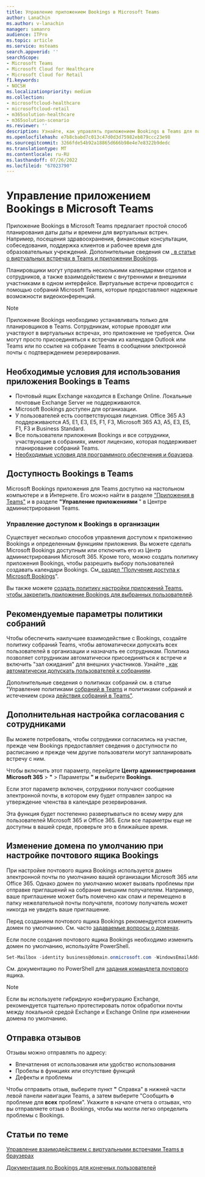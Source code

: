 ```yaml
---
title: Управление приложением Bookings в Microsoft Teams
author: LanaChin
ms.author: v-lanachin
manager: samanro
audience: ITPro
ms.topic: article
ms.service: msteams
search.appverid: ''
searchScope:
- Microsoft Teams
- Microsoft Cloud for Healthcare
- Microsoft Cloud for Retail
f1.keywords:
- NOCSH
ms.localizationpriority: medium
ms.collection:
- microsoftcloud-healthcare
- microsoftcloud-retail
- m365solution-healthcare
- m365solution-scenario
ms.reviewer: ''
description: Узнайте, как управлять приложением Bookings в Teams для пользователей в организации.
ms.openlocfilehash: e7b8cbabd7c013c47d0d3d75982eb879ccc23e98
ms.sourcegitcommit: 3266fde54b92a18865d666b98e4e7e8322b9dedc
ms.translationtype: MT
ms.contentlocale: ru-RU
ms.lasthandoff: 07/26/2022
ms.locfileid: "67023790"
---
```

# <a name="manage-the-bookings-app-in-microsoft-teams"></a>Управление приложением Bookings в Microsoft Teams

Приложение Bookings в Microsoft Teams предлагает простой способ планирования даты даты и времени для виртуальных встреч. Например, посещения здравоохранения, финансовые консультации, собеседования, поддержка клиентов и рабочее время для образовательных учреждений. Дополнительные сведения см [. в статье о виртуальных встречах в Teams и приложении Bookings](/microsoft-365/frontline/bookings-virtual-visits).

Планировщики могут управлять несколькими календарями отделов и сотрудников, а также взаимодействием с внутренними и внешними участниками в одном интерфейсе. Виртуальные встречи проводится с помощью собраний Microsoft Teams, которые предоставляют надежные возможности видеоконференций.

> [!NOTE]
> Приложение Bookings необходимо устанавливать только для планировщиков в Teams. Сотрудникам, которые проводят или участвуют в виртуальных встречах, это приложение не требуется. Они могут просто присоединяться к встречам из календаря Outlook или Teams или по ссылке на собрание Teams в сообщении электронной почты с подтверждением резервирования.

## <a name="prerequisites-to-use-the-bookings-app-in-teams"></a>Необходимые условия для использования приложения Bookings в Teams

* Почтовый ящик Exchange находится в Exchange Online. Локальные почтовые Exchange Server не поддерживаются.
* Microsoft Bookings доступен для организации.
* У пользователей есть соответствующая лицензия. Office 365 A3 поддерживаются A5, E1, E3, E5, F1, F3, Microsoft 365 A3, A5, E3, E5, F1, F3 и Business Standard.
* Все пользователи приложения Bookings и все сотрудники, участвующие в собраниях, имеют лицензию, которая поддерживает планирование собраний Teams.
* [Необходимые условия для программного обеспечения и браузера](hardware-requirements-for-the-teams-app.md).

## <a name="availability-of-bookings-in-teams"></a>Доступность Bookings в Teams

Microsoft Bookings приложения для Teams доступно на настольном компьютере и в Интернете. Его можно найти в разделе ["Приложения в Teams"](https://teams.microsoft.com/l/app/4c4ec2e8-4a2c-4bce-8d8f-00fc664a4e5b?source=store-copy-link) и в разделе **"Управление приложениями** " в Центре администрирования Teams.

### <a name="control-access-to-bookings-within-your-organization"></a>Управление доступом к Bookings в организации

Существует несколько способов управления доступом к приложению Bookings и определенным функциям приложения. Вы можете сделать Microsoft Bookings доступным или отключить его из Центр администрирования Microsoft 365. Кроме того, можно создать политику приложения Bookings, чтобы разрешить выбору пользователей создавать календари Bookings. См[. раздел "Получение доступа к Microsoft Bookings](/microsoft-365/bookings/get-access)".

Вы также можете [создать политику настройки приложений Teams, чтобы закрепить приложение Bookings для выбранных пользователей](teams-app-setup-policies.md).

## <a name="recommended-meeting-policy-settings"></a>Рекомендуемые параметры политики собраний

Чтобы обеспечить наилучшее взаимодействие с Bookings, создайте политику собраний Teams, чтобы автоматически  допускать всех пользователей в организации и назначать ее сотрудникам. Политика позволяет сотрудникам автоматически присоединяться к встрече и включить "зал ожидания" для внешних участников. Узнайте [, как автоматически допускать пользователей к собраниям](meeting-policies-participants-and-guests.md#automatically-admit-people).

Дополнительные сведения о политиках собраний см. в статье "Управление политиками [собраний в Teams](meeting-policies-in-teams.md) и политиками собраний и истечением срока [действия собраний в Teams"](meeting-expiration.md).

## <a name="optional-staff-approvals-setting"></a>Дополнительная настройка согласования с сотрудниками

Вы можете потребовать, чтобы сотрудники согласились на участие, прежде чем Bookings предоставляет сведения о доступности по расписанию и прежде чем другие пользователи могут запланировать встречу с ним.

Чтобы включить этот параметр, перейдите **Центр администрирования Microsoft 365** \> **"** \> Параметры **" и** выберите **Bookings**.

Если этот параметр включен, сотрудники получают сообщение электронной почты, в котором ему будет отправлен запрос на утверждение членства в календаре резервирования.  

Эта функция будет постепенно развертываться по всему миру для пользователей Microsoft 365 и Office 365. Если все параметры еще не доступны в вашей среде, проверьте это в ближайшее время.

## <a name="changing-your-default-domain-when-setting-up-bookings-mailbox"></a>Изменение домена по умолчанию при настройке почтового ящика Bookings

При настройке почтового ящика Bookings используется домен электронной почты по умолчанию вашей организации Microsoft 365 или Office 365. Однако домен по умолчанию может вызвать проблемы при отправке приглашений на собрание внешним получателям. Например, ваше приглашение может быть помечено как спам и перемещено в папку нежелательной почты получателя, поэтому получатель может никогда не увидеть ваше приглашение.

Перед созданием почтового ящика Bookings рекомендуется изменить домен по умолчанию. См. часто [задаваемые вопросы о доменах](/microsoft-365/admin/setup/domains-faq#how-do-i-set-or-change-the-default-domain-in-microsoft-365).

Если после создания почтового ящика Bookings необходимо изменить домен по умолчанию, используйте PowerShell.

```PowerShell
Set-Mailbox -identity business@domain.onmicrosoft.com -WindowsEmailAddress business@domain.com -EmailAddresses business@domain.com
```

См. документацию по PowerShell для [задания командлета почтового](/powershell/module/exchange/mailboxes/set-mailbox) ящика.

> [!NOTE]
> Если вы используете гибридную конфигурацию Exchange, рекомендуется тщательно протестировать поток обработки почты между локальной средой Exchange и Exchange Online при изменении домена по умолчанию.

## <a name="send-feedback"></a>Отправка отзывов

Отзывы можно отправлять по адресу:

* Впечатления от использования или удобство использования
* Пробелы в функциях или отсутствие функций
* Дефекты и проблемы
  
Чтобы отправить отзыв, выберите пункт **"** Справка" в нижней части левой панели навигации Teams, а затем выберите "Сообщить **о** проблеме для **всех** проблем". Укажите в начале отчета о отзывах, что вы отправляете отзыв о Bookings, чтобы мы могли легко определить проблемы с Bookings.

## <a name="related-articles"></a>Статьи по теме

[Управление взаимодействием с виртуальными встречами Teams в браузерах](/microsoft-365/frontline/browser-join)


  [Документация по Bookings для конечных пользователей](https://support.office.com/article/apps-and-services-cc1fba57-9900-4634-8306-2360a40c665b?ui=en-US&rs=en-US&ad=US#PickTab=Bookings)
